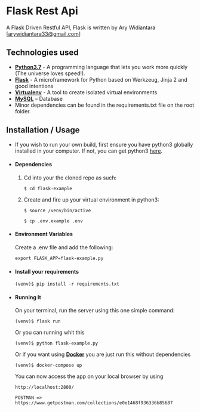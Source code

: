 # Flask Rest Api 
A Flask Driven Restful API, Flask is written by Ary Widiantara [arywidiantara33@gmail.com]


## Technologies used
* **[Python3.7](https://www.python.org/downloads/)** - A programming language that lets you work more quickly (The universe loves speed!).
* **[Flask](flask.pocoo.org/)** - A microframework for Python based on Werkzeug, Jinja 2 and good intentions
* **[Virtualenv](https://virtualenv.pypa.io/en/stable/)** - A tool to create isolated virtual environments
* **[MySQL](https://dev.mysql.com/downloads/installer/)** – Database 
* Minor dependencies can be found in the requirements.txt file on the root folder.


## Installation / Usage
* If you wish to run your own build, first ensure you have python3 globally installed in your computer. If not, you can get python3 [here](https://www.python.org).

* #### Dependencies
    1. Cd into your the cloned repo as such:

        ```
        $ cd flask-example
        ```

    2. Create and fire up your virtual environment in python3: 

        ```
        $ source /venv/bin/active
        ```
        
        ```
        $ cp .env.example .env
        ```
* #### Environment Variables
    Create a .env file and add the following:

    ```
    export FLASK_APP=flask-example.py
    ```

* #### Install your requirements

    ```
    (venv)$ pip install -r requirements.txt
    ```

* #### Running It
    On your terminal, run the server using this one simple command:

    ```
    (venv)$ flask run
    ```

    Or you can running whit this

    ```
    (venv)$ python flask-example.py
    ```

    Or if you want using **[Docker](https://docs.docker.com/install/)** you are just run this without dependencies

    ```
    (venv)$ docker-compose up
    ```

    You can now access the app on your local browser by using

    ```
    http://localhost:2800/
    ```


    ```
    POSTMAN => https://www.getpostman.com/collections/e0e1468f936336b85687
    ```

